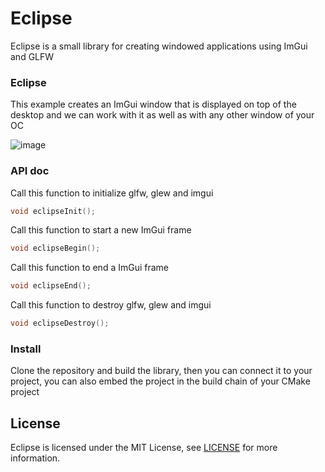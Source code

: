 # Eclipse
Eclipse is a small library for creating windowed applications using ImGui and GLFW

### Eclipse 
This example creates an ImGui window that is displayed on top of the desktop and we can work with it as well as with any other window of your OC

![image](https://user-images.githubusercontent.com/73961037/227783523-6862d6e3-75c2-4fd7-a351-c8c98c577689.png)

### API doc

Call this function to initialize glfw, glew and imgui
```cpp
void eclipseInit();
```

Call this function to start a new ImGui frame
```cpp
void eclipseBegin();
```

Call this function to end a ImGui frame
```cpp
void eclipseEnd();
```

Call this function to destroy glfw, glew and imgui
```cpp
void eclipseDestroy();
```

### Install
Clone the repository and build the library, then you can connect it to your project, you can also embed the project in the build chain of your CMake project

## License 
Eclipse is licensed under the MIT License, see [LICENSE](/LICENSE) for more information.
